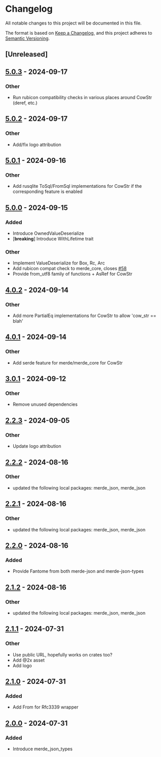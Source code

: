 # Changelog
All notable changes to this project will be documented in this file.

The format is based on [Keep a Changelog](https://keepachangelog.com/en/1.0.0/),
and this project adheres to [Semantic Versioning](https://semver.org/spec/v2.0.0.html).

## [Unreleased]

## [5.0.3](https://github.com/bearcove/merde/compare/merde_core-v5.0.2...merde_core-v5.0.3) - 2024-09-17

### Other

- Run rubicon compatibility checks in various places around CowStr (deref, etc.)

## [5.0.2](https://github.com/bearcove/merde/compare/merde_core-v5.0.1...merde_core-v5.0.2) - 2024-09-17

### Other

- Add/fix logo attribution

## [5.0.1](https://github.com/bearcove/merde/compare/merde_core-v5.0.0...merde_core-v5.0.1) - 2024-09-16

### Other

- Add rusqlite ToSql/FromSql implementations for CowStr if the corresponding feature is enabled

## [5.0.0](https://github.com/bearcove/merde/compare/merde_core-v4.0.2...merde_core-v5.0.0) - 2024-09-15

### Added

- Introduce OwnedValueDeserialize
- [**breaking**] Introduce WithLifetime trait

### Other

- Implement ValueDeserialize for Box<T>, Rc<T>, Arc<T>
- Add rubicon compat check to merde_core, closes [#58](https://github.com/bearcove/merde/pull/58)
- Provide from_utf8 family of functions + AsRef<str> for CowStr

## [4.0.2](https://github.com/bearcove/merde/compare/merde_core-v4.0.1...merde_core-v4.0.2) - 2024-09-14

### Other

- Add more PartialEq implementations for CowStr to allow 'cow_str == blah'

## [4.0.1](https://github.com/bearcove/merde/compare/merde_core-v4.0.0...merde_core-v4.0.1) - 2024-09-14

### Other

- Add serde feature for merde/merde_core for CowStr

## [3.0.1](https://github.com/bearcove/merde/compare/merde_core-v3.0.0...merde_core-v3.0.1) - 2024-09-12

### Other

- Remove unused dependencies

## [2.2.3](https://github.com/bearcove/merde_json/compare/merde_json_types-v2.2.2...merde_json_types-v2.2.3) - 2024-09-05

### Other
- Update logo attribution

## [2.2.2](https://github.com/bearcove/merde_json/compare/merde_json_types-v2.2.1...merde_json_types-v2.2.2) - 2024-08-16

### Other
- updated the following local packages: merde_json, merde_json

## [2.2.1](https://github.com/bearcove/merde_json/compare/merde_json_types-v2.2.0...merde_json_types-v2.2.1) - 2024-08-16

### Other
- updated the following local packages: merde_json, merde_json

## [2.2.0](https://github.com/bearcove/merde_json/compare/merde_json_types-v2.1.2...merde_json_types-v2.2.0) - 2024-08-16

### Added
- Provide Fantome from both merde-json and merde-json-types

## [2.1.2](https://github.com/bearcove/merde_json/compare/merde_json_types-v2.1.1...merde_json_types-v2.1.2) - 2024-08-16

### Other
- updated the following local packages: merde_json, merde_json

## [2.1.1](https://github.com/bearcove/merde_json/compare/merde_json_types-v2.1.0...merde_json_types-v2.1.1) - 2024-07-31

### Other
- Use public URL, hopefully works on crates too?
- Add @2x asset
- Add logo

## [2.1.0](https://github.com/bearcove/merde_json/compare/merde_json_types-v2.0.0...merde_json_types-v2.1.0) - 2024-07-31

### Added
- Add From<T> for Rfc3339 wrapper

## [2.0.0](https://github.com/bearcove/merde_json/releases/tag/merde_json_types-v2.0.0) - 2024-07-31

### Added
- Introduce merde_json_types
